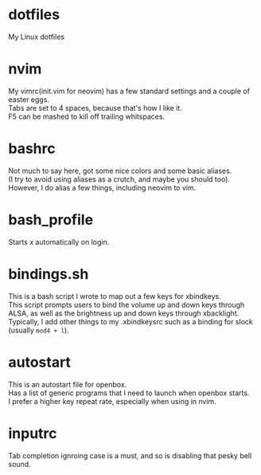 # dotfiles
My Linux dotfiles
<br>
# nvim
My vimrc(init.vim for neovim) has a few standard settings and a couple of easter eggs.
<br>
Tabs are set to 4 spaces, because that's how I like it.
<br>
F5 can be mashed to kill off trailing whitspaces.
<br>
# bashrc
Not much to say here, got some nice colors and some basic aliases.
<br>
(I try to avoid using aliases as a crutch, and maybe you should too).
<br>
However, I do alias a few things, including neovim to vim.
<br>
# bash_profile
Starts x automatically on login.
<br>
# bindings.sh
This is a bash script I wrote to map out a few keys for xbindkeys.
<br>
This script prompts users to bind the volume up and down keys through ALSA, as well as the brightness up and down keys through xbacklight.
<br>
Typically, I add other things to my .xbindkeysrc such as a binding for slock (usually <code>mod4 + l</code>).
<br>
# autostart
This is an autostart file for openbox.
<br>
Has a list of generic programs that I need to launch when openbox starts.
<br>
I prefer a higher key repeat rate, especially when using in nvim.
<br>
# inputrc
Tab completion ignroing case is a must, and so is disabling that pesky bell sound.



